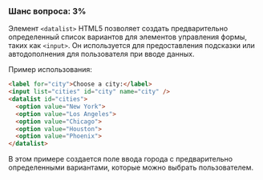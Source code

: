### Шанс вопроса: 3%

Элемент `<datalist>` HTML5 позволяет создать предварительно определенный список вариантов для элементов управления формы, таких как `<input>`. Он используется для предоставления подсказки или автодополнения для пользователя при вводе данных.

Пример использования:
```html
<label for="city">Choose a city:</label>
<input list="cities" id="city" name="city" />
<datalist id="cities">
  <option value="New York">
  <option value="Los Angeles">
  <option value="Chicago">
  <option value="Houston">
  <option value="Phoenix">
</datalist>
```
В этом примере создается поле ввода города с предварительно определенными вариантами, которые можно выбрать пользователем.